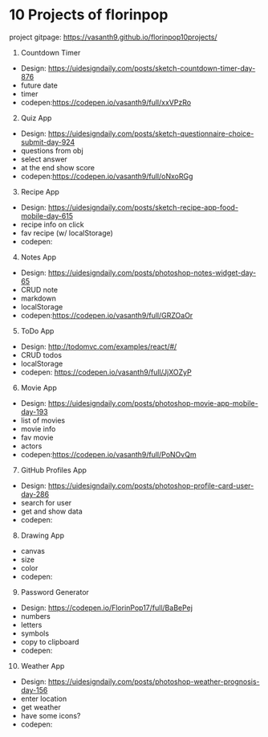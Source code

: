 # 10 Projects of florinpop
project gitpage: https://vasanth9.github.io/florinpop10projects/

1. Countdown Timer

-   Design: https://uidesigndaily.com/posts/sketch-countdown-timer-day-876
-   future date
-   timer
-   codepen:https://codepen.io/vasanth9/full/xxVPzRo
2. Quiz App

-   Design: https://uidesigndaily.com/posts/sketch-questionnaire-choice-submit-day-924
-   questions from obj
-   select answer
-   at the end show score
-   codepen:https://codepen.io/vasanth9/full/oNxoRGg
3. Recipe App

-   Design: https://uidesigndaily.com/posts/sketch-recipe-app-food-mobile-day-615
-   recipe info on click
-   fav recipe (w/ localStorage)
-   codepen:
4. Notes App

-   Design: https://uidesigndaily.com/posts/photoshop-notes-widget-day-65
-   CRUD note
-   markdown
-   localStorage
-   codepen:https://codepen.io/vasanth9/full/GRZOaOr
5. ToDo App

-   Design: http://todomvc.com/examples/react/#/
-   CRUD todos
-   localStorage
-   codepen: https://codepen.io/vasanth9/full/JjXOZyP

6. Movie App

-   Design: https://uidesigndaily.com/posts/photoshop-movie-app-mobile-day-193
-   list of movies
-   movie info
-   fav movie
-   actors
-   codepen:https://codepen.io/vasanth9/full/PoNOvQm
7. GitHub Profiles App

-   Design: https://uidesigndaily.com/posts/photoshop-profile-card-user-day-286
-   search for user
-   get and show data
-   codepen:
8. Drawing App

-   canvas
-   size
-   color
-   codepen:
9. Password Generator

-   Design: https://codepen.io/FlorinPop17/full/BaBePej
-   numbers
-   letters
-   symbols
-   copy to clipboard
-   codepen:
10. Weather App

-   Design: https://uidesigndaily.com/posts/photoshop-weather-prognosis-day-156
-   enter location
-   get weather
-   have some icons?
-   codepen: